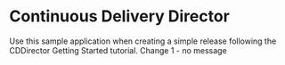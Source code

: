 # Continuous Delivery Director
Use this sample application when creating a simple release following the CDDirector Getting Started tutorial.
Change 1 - no message


